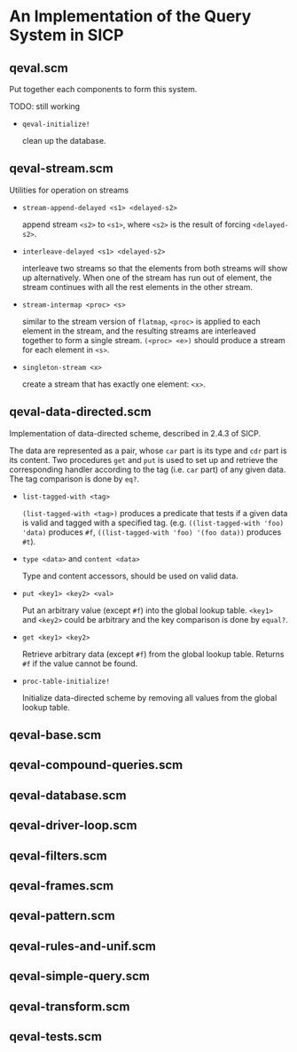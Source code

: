 # An Implementation of the Query System in SICP

## qeval.scm

Put together each components to form this system.

TODO: still working

* `qeval-initialize!`

    clean up the database.

## qeval-stream.scm

Utilities for operation on streams

* `stream-append-delayed <s1> <delayed-s2>`

    append stream `<s2>` to `<s1>`, where `<s2>` is the result
    of forcing `<delayed-s2>`.

* `interleave-delayed <s1> <delayed-s2>`

    interleave two streams so that the elements from both streams
    will show up alternatively. When one of the stream has run out
    of element, the stream continues with all the rest elements in the
    other stream.

* `stream-intermap <proc> <s>`

    similar to the stream version of `flatmap`, `<proc>` is applied to each element
    in the stream, and the resulting streams are interleaved together to form
    a single stream. `(<proc> <e>)` should produce a stream for each element in `<s>`.

* `singleton-stream <x>`

    create a stream that has exactly one element: `<x>`.

## qeval-data-directed.scm

Implementation of data-directed scheme,
described in 2.4.3 of SICP.

The data are represented as a pair, whose `car` part is its type
and `cdr` part is its content. Two procedures `get` and `put` is used
to set up and retrieve the corresponding handler according to the tag (i.e. `car` part)
of any given data. The tag comparison is done by `eq?`.

* `list-tagged-with <tag>`

    `(list-tagged-with <tag>)` produces a predicate that tests if a given data is valid
    and tagged with a specified tag. (e.g. `((list-tagged-with 'foo) 'data)` produces `#f`,
    `((list-tagged-with 'foo) '(foo data))` produces `#t`).

* `type <data>` and `content <data>`

    Type and content accessors, should be used on valid data.

* `put <key1> <key2> <val>`

    Put an arbitrary value (except `#f`) into the global lookup table.
    `<key1>` and `<key2>` could be arbitrary and the key comparison is done by `equal?`.

* `get <key1> <key2>`

    Retrieve arbitrary data (except `#f`) from the global lookup table.
    Returns `#f` if the value cannot be found.

* `proc-table-initialize!`

    Initialize data-directed scheme by removing all values from the global lookup table.

## qeval-base.scm

## qeval-compound-queries.scm

## qeval-database.scm

## qeval-driver-loop.scm

## qeval-filters.scm

## qeval-frames.scm

## qeval-pattern.scm

## qeval-rules-and-unif.scm

## qeval-simple-query.scm

## qeval-transform.scm

## qeval-tests.scm
